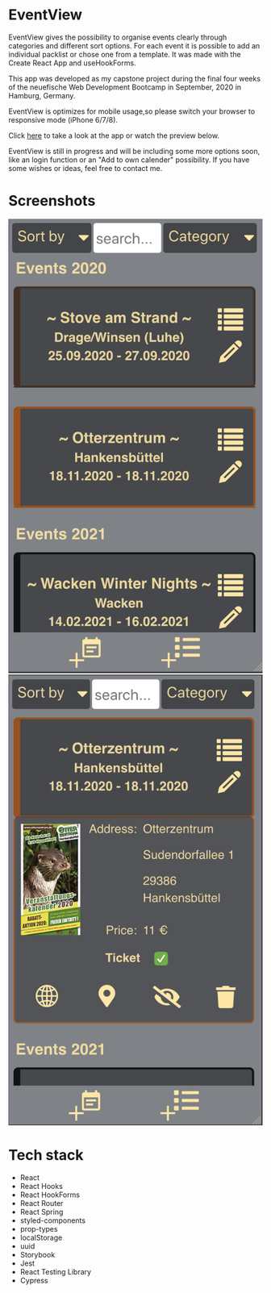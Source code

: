# EventView

EventView gives the possibility to organise events clearly through categories and different sort options. For each event it is possible to add an individual packlist or chose one from a template. It was made with the Create React App and useHookForms.

This app was developed as my capstone project during the final four weeks of the neuefische Web Development Bootcamp in September, 2020 in Hamburg, Germany.

EventView is optimizes for mobile usage,so please switch your browser to responsive mode (iPhone 6/7/8).

Click [here](https://event-planner.jennydely.vercel.app/) to take a look at the app or watch the preview below.

EventView is still in progress and will be including some more options soon, like an login function or an "Add to own calender" possibility. If you have some wishes or ideas, feel free to contact me.

# Screenshots

![picture](ReadMe_img/EventView_1.png) ![picture](ReadMe_img/EventView_2.png)

# Tech stack

- React
- React Hooks
- React HookForms
- React Router
- React Spring
- styled-components
- prop-types
- localStorage
- uuid
- Storybook
- Jest
- React Testing Library
- Cypress
